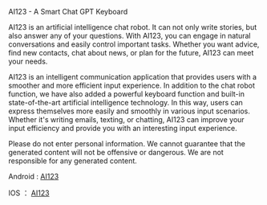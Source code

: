 AI123 - A Smart Chat GPT Keyboard

AI123 is an artificial intelligence chat robot. It can not only write stories, but also answer any of your questions. With AI123, you can engage in natural conversations and easily control important tasks. Whether you want advice, find new contacts, chat about news, or plan for the future, AI123 can meet your needs.

AI123 is an intelligent communication application that provides users with a smoother and more efficient input experience. In addition to the chat robot function, we have also added a powerful keyboard function and built-in state-of-the-art artificial intelligence technology. In this way, users can express themselves more easily and smoothly in various input scenarios. Whether it's writing emails, texting, or chatting, AI123 can improve your input efficiency and provide you with an interesting input experience.

Please do not enter personal information. We cannot guarantee that the generated content will not be offensive or dangerous. We are not responsible for any generated content.

Android : [AI123](https://play.google.com/store/apps/details?id=com.lv.chatgpt)

IOS ： [AI123](https://apps.apple.com/us/app/ai123/id6446168541)
